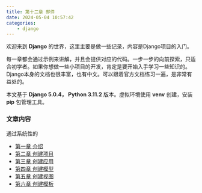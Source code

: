 ```yaml
---
title: 第十二章 邮件
date: 2024-05-04 10:57:42
categories: 
    - django
---
```


欢迎来到 **Django** 的世界，这里主要是做一些记录，内容是Django项目的入门。

每一章都会通过示例来讲解，并且会提供对应的代码。一步一步的向前探索，只适合初学者。如果你想做一些小项目的开发，肯定是要开始入手学习一些知识的。Django本身的文档也很丰富，也有中文。可以跟着官方文档练习一遍，是非常有益处的。

本文基于 **Django 5.0.4， Python 3.11.2** 版本。虚拟环境使用 **venv** 创建，安装 **pip** 包管理工具。

<!-- more -->

### 文章内容
通过系统性的

- [第一章 介绍](C1_Environments_Setup.md)
- [第二章 创建项目](C2_Creating_Project.md)
- [第三章 创建应用](C3_Creating_App.md)
- [第四章 创建模型](C4_Creating_Model.md)
- [第五章 创建视图](C5_Creating_View.md)
- [第六章 创建模板](C6_Creating_Template.md)

